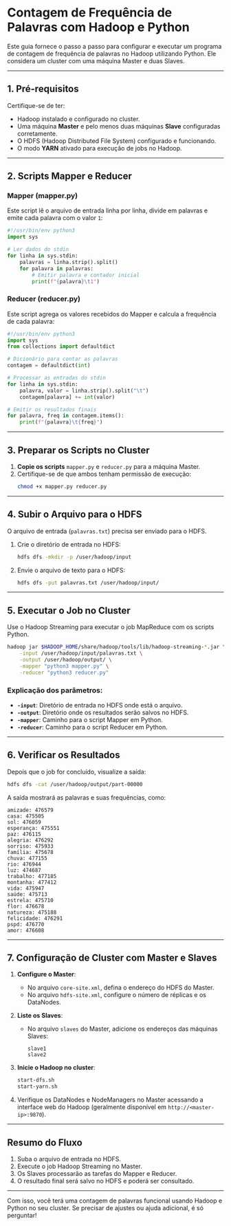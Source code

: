 # Contagem de Frequência de Palavras com Hadoop e Python

Este guia fornece o passo a passo para configurar e executar um programa de contagem de frequência de palavras no Hadoop utilizando Python. Ele considera um cluster com uma máquina Master e duas Slaves.

---

## **1. Pré-requisitos**
Certifique-se de ter:

- Hadoop instalado e configurado no cluster.
- Uma máquina **Master** e pelo menos duas máquinas **Slave** configuradas corretamente.
- O HDFS (Hadoop Distributed File System) configurado e funcionando.
- O modo **YARN** ativado para execução de jobs no Hadoop.

---

## **2. Scripts Mapper e Reducer**

### **Mapper (mapper.py)**
Este script lê o arquivo de entrada linha por linha, divide em palavras e emite cada palavra com o valor `1`:

```python
#!/usr/bin/env python3
import sys

# Ler dados do stdin
for linha in sys.stdin:
    palavras = linha.strip().split()
    for palavra in palavras:
        # Emitir palavra e contador inicial
        print(f"{palavra}\t1")
```

### **Reducer (reducer.py)**
Este script agrega os valores recebidos do Mapper e calcula a frequência de cada palavra:

```python
#!/usr/bin/env python3
import sys
from collections import defaultdict

# Dicionário para contar as palavras
contagem = defaultdict(int)

# Processar as entradas do stdin
for linha in sys.stdin:
    palavra, valor = linha.strip().split("\t")
    contagem[palavra] += int(valor)

# Emitir os resultados finais
for palavra, freq in contagem.items():
    print(f"{palavra}\t{freq}")
```

---

## **3. Preparar os Scripts no Cluster**
1. **Copie os scripts** `mapper.py` e `reducer.py` para a máquina Master.
2. Certifique-se de que ambos tenham permissão de execução:
   ```bash
   chmod +x mapper.py reducer.py
   ```

---

## **4. Subir o Arquivo para o HDFS**
O arquivo de entrada (`palavras.txt`) precisa ser enviado para o HDFS.

1. Crie o diretório de entrada no HDFS:
   ```bash
   hdfs dfs -mkdir -p /user/hadoop/input
   ```
2. Envie o arquivo de texto para o HDFS:
   ```bash
   hdfs dfs -put palavras.txt /user/hadoop/input/
   ```

---

## **5. Executar o Job no Cluster**
Use o Hadoop Streaming para executar o job MapReduce com os scripts Python.

```bash
hadoop jar $HADOOP_HOME/share/hadoop/tools/lib/hadoop-streaming-*.jar \
    -input /user/hadoop/input/palavras.txt \
    -output /user/hadoop/output/ \
    -mapper "python3 mapper.py" \
    -reducer "python3 reducer.py"
```

### Explicação dos parâmetros:
- **`-input`**: Diretório de entrada no HDFS onde está o arquivo.
- **`-output`**: Diretório onde os resultados serão salvos no HDFS.
- **`-mapper`**: Caminho para o script Mapper em Python.
- **`-reducer`**: Caminho para o script Reducer em Python.

---

## **6. Verificar os Resultados**
Depois que o job for concluído, visualize a saída:

```bash
hdfs dfs -cat /user/hadoop/output/part-00000
```

A saída mostrará as palavras e suas frequências, como:

```
amizade: 476579
casa: 475505
sol: 476059
esperança: 475551
paz: 476115
alegria: 476292
sorriso: 475933
família: 475678
chuva: 477155
rio: 476944
luz: 474687
trabalho: 477185
montanha: 477412
vida: 475947
saúde: 475713
estrela: 475710
flor: 476678
natureza: 475188
felicidade: 476291
pspd: 476770
amor: 476608
```

---

## **7. Configuração de Cluster com Master e Slaves**
1. **Configure o Master**:
   - No arquivo `core-site.xml`, defina o endereço do HDFS do Master.
   - No arquivo `hdfs-site.xml`, configure o número de réplicas e os DataNodes.

2. **Liste os Slaves**:
   - No arquivo `slaves` do Master, adicione os endereços das máquinas Slaves:
     ```
     slave1
     slave2
     ```

3. **Inicie o Hadoop no cluster**:
   ```bash
   start-dfs.sh
   start-yarn.sh
   ```

4. Verifique os DataNodes e NodeManagers no Master acessando a interface web do Hadoop (geralmente disponível em `http://<master-ip>:9870`).

---

## **Resumo do Fluxo**
1. Suba o arquivo de entrada no HDFS.
2. Execute o job Hadoop Streaming no Master.
3. Os Slaves processarão as tarefas do Mapper e Reducer.
4. O resultado final será salvo no HDFS e poderá ser consultado.

---

Com isso, você terá uma contagem de palavras funcional usando Hadoop e Python no seu cluster. Se precisar de ajustes ou ajuda adicional, é só perguntar!

